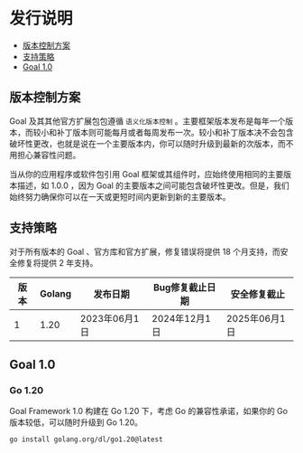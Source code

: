 # 发行说明

* [版本控制方案](#版本控制方案)
* [支持策略](#支持策略)
* [Goal 1.0](#Goal)

## 版本控制方案

Goal 及其其他官方扩展包包遵循 `语义化版本控制`
。主要框架版本发布是每年一个版本，而较小和补丁版本则可能每月或者每周发布一次。较小和补丁版本决不会包含破坏性更改，也就是说在一个主要版本内，你可以随时升级到最新的次版本，而不用担心兼容性问题。

当从你的应用程序或软件包引用 Goal 框架或其组件时，应始终使用相同的主要版本描述，如 1.0.0 ，因为 Goal
的主要版本之间可能包含破坏性更改。但是，我们始终努力确保你可以在一天或更短时间内更新到新的主要版本。

## 支持策略

对于所有版本的 Goal 、官方库和官方扩展，修复错误将提供 18 个月支持，而安全修复将提供 2 年支持。

| 版本 | Golang | 发布日期       | Bug修复截止日期  | 安全修复截止     |
|----|--------|------------|------------|------------|
| 1  | 1.20   | 2023年06月1日 | 2024年12月1日 | 2025年06月1日 |

## Goal 1.0

<p id="Goal"></p>

### Go 1.20

Goal Framework 1.0 构建在 Go 1.20 下，考虑 Go 的兼容性承诺，如果你的 Go 版本较低，可以随时升级到 Go 1.20。

```bash
go install golang.org/dl/go1.20@latest
```

